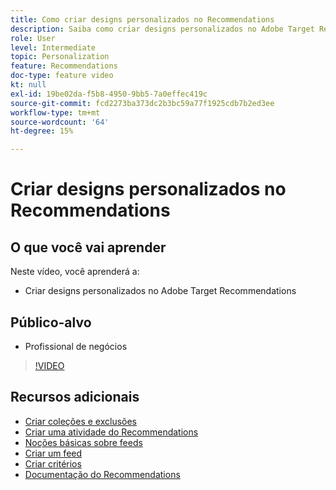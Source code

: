 ```yaml
---
title: Como criar designs personalizados no Recommendations
description: Saiba como criar designs personalizados no Adobe Target Recommendations.
role: User
level: Intermediate
topic: Personalization
feature: Recommendations
doc-type: feature video
kt: null
exl-id: 19be02da-f5b8-4950-9bb5-7a0effec419c
source-git-commit: fcd2273ba373dc2b3bc59a77f1925cdb7b2ed3ee
workflow-type: tm+mt
source-wordcount: '64'
ht-degree: 15%

---
```


# Criar designs personalizados no Recommendations

## O que você vai aprender

Neste vídeo, você aprenderá a:

* Criar designs personalizados no Adobe Target Recommendations

## Público-alvo

* Profissional de negócios

>[!VIDEO](https://video.tv.adobe.com/v/35373?quality=12&captions=por_br)

## Recursos adicionais

* [Criar coleções e exclusões](create-collections-and-exclusions.md)
* [Criar uma atividade do Recommendations](create-a-recommendations-activity.md)
* [Noções básicas sobre feeds](understanding-feeds.md)
* [Criar um feed](create-a-feed.md)
* [Criar critérios](create-criteria.md)
* [Documentação do Recommendations](https://experienceleague.adobe.com/docs/target/using/recommendations/recommendations.html?lang=pt-BR)
